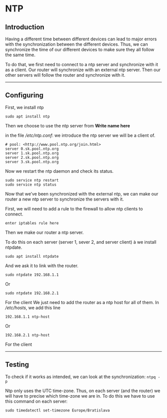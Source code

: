 # NTP

## Introduction

Having a different time between different devices can lead to major errors with the synchronization between the different devices.
Thus, we can synchronize the time of our different devices to make sure they all follow the same time.

To do that, we first need to connect to a ntp server and synchronize with it as a client.
Our router will synchronize with an external ntp server.
Then our other servers will follow the router and synchronize with it.

---

## Configuring

First, we install ntp

```
sudo apt install ntp
```

Then we choose to use the ntp server from <b>Write name here</b>

in the file _/etc/ntp.conf_: we introduce the ntp server we will be a client of.

```
# pool: <http://www.pool.ntp.org/join.html>
server 0.sk.pool.ntp.org
server 1.sk.pool.ntp.org
server 2.sk.pool.ntp.org
server 3.sk.pool.ntp.org
```

Now we restart the ntp daemon and check its status.

```
sudo service ntp restart
sudo service ntp status
```

Now that we’ve been synchronized with the external ntp, we can make our router a new ntp server to synchronize the servers with it.

First, we will need to add a rule to the firewall to allow ntp clients to connect.

```
enter iptables rule here
```

Then we make our router a ntp server.

To do this on each server (server 1, sever 2, and server client) à
we install ntpdate.

```
sudo apt install ntpdate
```

And we ask it to link with the router.

```
sudo ntpdate 192.168.1.1
```

Or

```
sudo ntpdate 192.168.2.1
```

For the client
We just need to add the router as a ntp host for all of them.
In _/etc/hosts_, we add this line

```
192.168.1.1 ntp-host
```

Or

```
192.168.2.1 ntp-host
```

For the client

---

## Testing

To check if it works as intended, we can look at the synchronization: `ntpq -p`

Ntp only uses the UTC time-zone. Thus, on each server (and the router) we will have to precise which time-zone we are in.
To do this we have to use this command on each server:

```
sudo timedatectl set-timezone Europe/Bratislava
```
